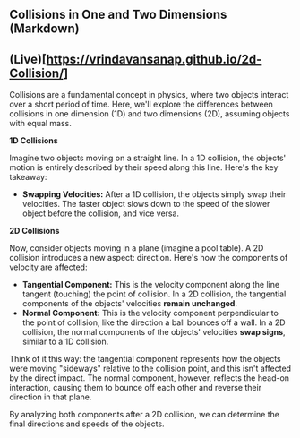 ## Collisions in One and Two Dimensions (Markdown)
## (Live)[https://vrindavansanap.github.io/2d-Collision/]
Collisions are a fundamental concept in physics, where two objects interact over a short period of time. Here, we'll explore the differences between collisions in one dimension (1D) and two dimensions (2D), assuming objects with equal mass.

**1D Collisions**

Imagine two objects moving on a straight line. In a 1D collision, the objects' motion is entirely described by their speed along this line. Here's the key takeaway:

- **Swapping Velocities:** After a 1D collision, the objects simply swap their velocities. The faster object slows down to the speed of the slower object before the collision, and vice versa.

**2D Collisions**

Now, consider objects moving in a plane (imagine a pool table). A 2D collision introduces a new aspect: direction. Here's how the components of velocity are affected:

- **Tangential Component:** This is the velocity component along the line tangent (touching) the point of collision. In a 2D collision, the tangential components of the objects' velocities **remain unchanged**.
- **Normal Component:** This is the velocity component perpendicular to the point of collision, like the direction a ball bounces off a wall. In a 2D collision, the normal components of the objects' velocities **swap signs**, similar to a 1D collision.

Think of it this way: the tangential component represents how the objects were moving "sideways" relative to the collision point, and this isn't affected by the direct impact. The normal component, however, reflects the head-on interaction, causing them to bounce off each other and reverse their direction in that plane.

By analyzing both components after a 2D collision, we can determine the final directions and speeds of the objects.
